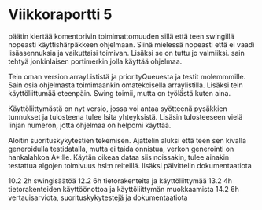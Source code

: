 # Viikkoraportti 5

päätin kiertää komentorivin toimimattomuuden sillä että teen swingillä nopeasti käyttishärpäkkeen ohjelmaan. Siinä mielessä nopeasti että ei vaadi lisäasennuksia ja vaikuttaisi toimivan. Lisäksi se on tuttu jo valmiiksi. sain tehtyä jonkinlaisen portimerkin jolla käyttää ohjelmaa.

Tein oman version arrayLististä ja priorityQueuesta ja testit molemmmille. Sain osia ohjelmasta toimimaankin omatekoisella arraylistilla. Lisäksi tein käyttöliittumää eteenpäin. Swing toimii, mutta on työlästä kuten aina.

Käyttöliittymästä on nyt versio, jossa voi antaa syötteenä pysäkkien tunnukset ja tulosteena tulee lsita yhteyksistä. Lisäsin tulosteeseen vielä linjan numeron, jotta ohjelmaa on helpomi käyttää.

Aloitin suorituskykytestien tekemisen. Ajattelin aluksi että teen sen kivalla generoidulla testidatalla, mutta ei taida onnistua, verkon generointi on hankalahkoa A*:lle. Käytän oikeaa dataa siis noissakin, tulee ainakin testattua algojen toimivuus hsl:n reiteillä. lisäksi päivittelin dokumentaatiota 



10.2 2h swingisäätöä 
12.2 6h tietorakenteita ja käyttöliittymää
13.2 4h tietorakenteiden käyttöönottoa ja käyttöliittymän muokkaamista
14.2 6h vertauisarviota, suorituskykytestejä ja dokumentaatiota
